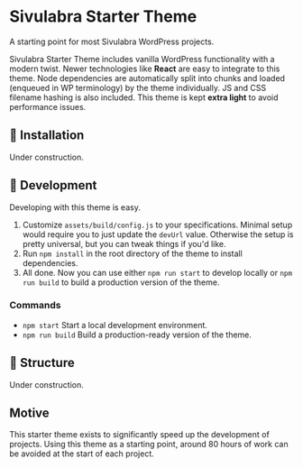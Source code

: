# Sivulabra Starter Theme
A starting point for most Sivulabra WordPress projects.

Sivulabra Starter Theme includes vanilla WordPress functionality with a modern twist. Newer technologies like **React** are easy to integrate to this theme. Node dependencies are automatically split into chunks and loaded (enqueued in WP terminology) by the theme individually. JS and CSS filename hashing is also included. This theme is kept **extra light** to avoid performance issues.

## 🚀 Installation
Under construction.

## 🔧 Development
Developing with this theme is easy.
1. Customize `assets/build/config.js` to your specifications. Minimal setup would require you to just update the `devUrl` value. Otherwise the setup is pretty universal, but you can tweak things if you'd like.
2. Run `npm install` in the root directory of the theme to install dependencies.
3. All done. Now you can use either `npm run start` to develop locally or `npm run build` to build a production version of the theme.

### Commands
- `npm start` Start a local development environment.
- `npm run build` Build a production-ready version of the theme.

## 📂 Structure
Under construction.

## Motive
This starter theme exists to significantly speed up the development of projects. Using this theme as a starting point, around 80 hours of work can be avoided at the start of each project.

